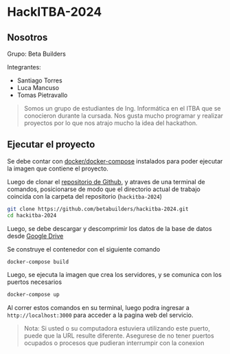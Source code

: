 # HackITBA-2024


## Nosotros
Grupo: Beta Builders

Integrantes:
- Santiago Torres
- Luca Mancuso
- Tomas Pietravallo

> Somos un grupo de estudiantes de Ing. Informática en el ITBA que se conocieron durante la cursada. Nos gusta mucho programar y realizar proyectos por lo que nos atrajo mucho la idea del hackathon.

## Ejecutar el proyecto

Se debe contar con [docker/docker-compose](https://docs.docker.com/manuals/) instalados para poder ejecutar la imagen que contiene el proyecto.

Luego de clonar el [repositorio de Github](https://github.com/betabuilders/hackitba-2024), y atraves de una terminal de comandos, posicionarse de modo que el directorio actual de trabajo coincida con la carpeta del repositorio (`hackitba-2024`)

```sh
git clone https://github.com/betabuilders/hackitba-2024.git
cd hackitba-2024
```

Luego, se debe descargar y descomprimir los datos de la base de datos desde [Google Drive](https://drive.google.com/file/d/1yira8OS-koOvfw0gOew8VdLxFVRIVaaQ/view?usp=share_link)

Se construye el contenedor con el siguiente comando
```sh
docker-compose build
```

Luego, se ejecuta la imagen que crea los servidores, y se comunica con los puertos necesarios
```sh
docker-compose up
```

Al correr estos comandos en su terminal, luego podra ingresar a `http://localhost:3000` para acceder a la pagina web del servicio.

> Nota: Si usted o su computadora estuviera utilizando este puerto, puede que la URL resulte diferente. Asegurese de no tener puertos ocupados o procesos que pudieran interrumpir con la conexion